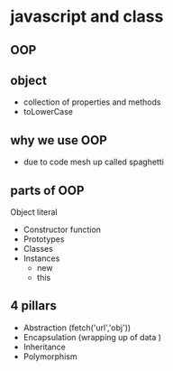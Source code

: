 # javascript and class

## OOP

## object 
- collection of properties and methods
- toLowerCase 

## why we use OOP 
- due to code mesh up called spaghetti

## parts of OOP 
Object literal 

- Constructor function 
- Prototypes
- Classes 
- Instances 
    * new 
    * this
## 4 pillars
- Abstraction (fetch('url','obj'))
- Encapsulation (wrapping up of data )
- Inheritance 
- Polymorphism 



